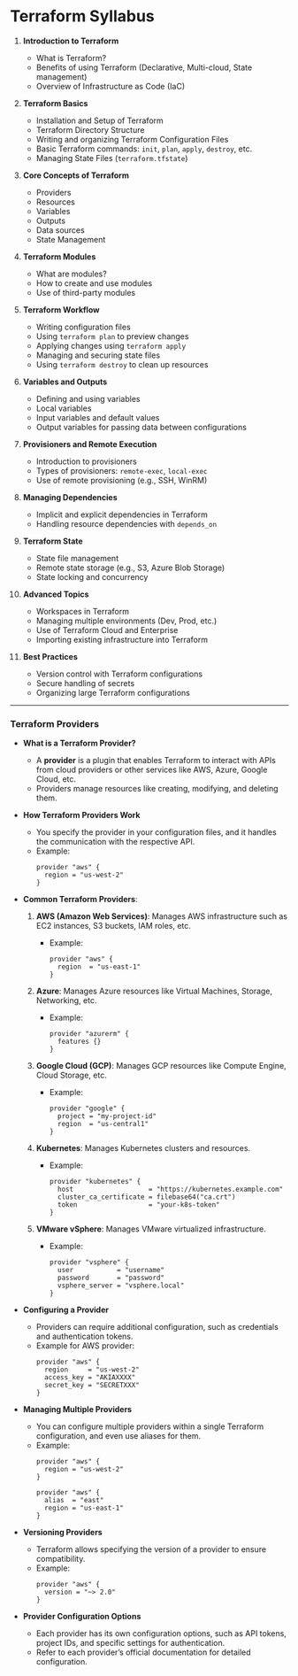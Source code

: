 # **Terraform Syllabus**

1. **Introduction to Terraform**
   - What is Terraform?
   - Benefits of using Terraform (Declarative, Multi-cloud, State management)
   - Overview of Infrastructure as Code (IaC)

2. **Terraform Basics**
   - Installation and Setup of Terraform
   - Terraform Directory Structure
   - Writing and organizing Terraform Configuration Files
   - Basic Terraform commands: `init`, `plan`, `apply`, `destroy`, etc.
   - Managing State Files (`terraform.tfstate`)

3. **Core Concepts of Terraform**
   - Providers
   - Resources
   - Variables
   - Outputs
   - Data sources
   - State Management

4. **Terraform Modules**
   - What are modules?
   - How to create and use modules
   - Use of third-party modules

5. **Terraform Workflow**
   - Writing configuration files
   - Using `terraform plan` to preview changes
   - Applying changes using `terraform apply`
   - Managing and securing state files
   - Using `terraform destroy` to clean up resources

6. **Variables and Outputs**
   - Defining and using variables
   - Local variables
   - Input variables and default values
   - Output variables for passing data between configurations

7. **Provisioners and Remote Execution**
   - Introduction to provisioners
   - Types of provisioners: `remote-exec`, `local-exec`
   - Use of remote provisioning (e.g., SSH, WinRM)

8. **Managing Dependencies**
   - Implicit and explicit dependencies in Terraform
   - Handling resource dependencies with `depends_on`

9. **Terraform State**
   - State file management
   - Remote state storage (e.g., S3, Azure Blob Storage)
   - State locking and concurrency

10. **Advanced Topics**
    - Workspaces in Terraform
    - Managing multiple environments (Dev, Prod, etc.)
    - Use of Terraform Cloud and Enterprise
    - Importing existing infrastructure into Terraform

11. **Best Practices**
    - Version control with Terraform configurations
    - Secure handling of secrets
    - Organizing large Terraform configurations

---

### **Terraform Providers**

- **What is a Terraform Provider?**
  - A **provider** is a plugin that enables Terraform to interact with APIs from cloud providers or other services like AWS, Azure, Google Cloud, etc.
  - Providers manage resources like creating, modifying, and deleting them.

- **How Terraform Providers Work**
  - You specify the provider in your configuration files, and it handles the communication with the respective API.
  - Example:
    ```hcl
    provider "aws" {
      region = "us-west-2"
    }
    ```

- **Common Terraform Providers**:
  1. **AWS (Amazon Web Services)**: Manages AWS infrastructure such as EC2 instances, S3 buckets, IAM roles, etc.
     - Example:
       ```hcl
       provider "aws" {
         region  = "us-east-1"
       }
       ```

  2. **Azure**: Manages Azure resources like Virtual Machines, Storage, Networking, etc.
     - Example:
       ```hcl
       provider "azurerm" {
         features {}
       }
       ```

  3. **Google Cloud (GCP)**: Manages GCP resources like Compute Engine, Cloud Storage, etc.
     - Example:
       ```hcl
       provider "google" {
         project = "my-project-id"
         region  = "us-central1"
       }
       ```

  4. **Kubernetes**: Manages Kubernetes clusters and resources.
     - Example:
       ```hcl
       provider "kubernetes" {
         host                   = "https://kubernetes.example.com"
         cluster_ca_certificate = filebase64("ca.crt")
         token                  = "your-k8s-token"
       }
       ```

  5. **VMware vSphere**: Manages VMware virtualized infrastructure.
     - Example:
       ```hcl
       provider "vsphere" {
         user           = "username"
         password       = "password"
         vsphere_server = "vsphere.local"
       }
       ```

- **Configuring a Provider**
  - Providers can require additional configuration, such as credentials and authentication tokens.
  - Example for AWS provider:
    ```hcl
    provider "aws" {
      region     = "us-west-2"
      access_key = "AKIAXXXX"
      secret_key = "SECRETXXX"
    }
    ```

- **Managing Multiple Providers**
  - You can configure multiple providers within a single Terraform configuration, and even use aliases for them.
  - Example:
    ```hcl
    provider "aws" {
      region = "us-west-2"
    }

    provider "aws" {
      alias  = "east"
      region = "us-east-1"
    }
    ```

- **Versioning Providers**
  - Terraform allows specifying the version of a provider to ensure compatibility.
  - Example:
    ```hcl
    provider "aws" {
      version = "~> 2.0"
    }
    ```

- **Provider Configuration Options**
  - Each provider has its own configuration options, such as API tokens, project IDs, and specific settings for authentication.
  - Refer to each provider’s official documentation for detailed configuration.
